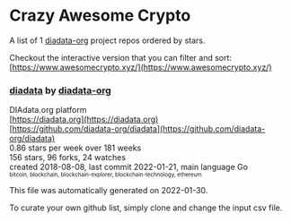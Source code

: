 # Crazy Awesome Crypto
A list of 1 [diadata-org](https://github.com/diadata-org) project repos ordered by stars.  

Checkout the interactive version that you can filter and sort: 
[https://www.awesomecrypto.xyz/](https://www.awesomecrypto.xyz/)  


### [diadata](https://github.com/diadata-org/diadata) by [diadata-org](https://github.com/diadata-org)  
DIAdata.org platform  
[https://diadata.org](https://diadata.org)  
[https://github.com/diadata-org/diadata](https://github.com/diadata-org/diadata)  
0.86 stars per week over 181 weeks  
156 stars, 96 forks, 24 watches  
created 2018-08-08, last commit 2022-01-21, main language Go  
<sub><sup>bitcoin, blockchain, blockchain-explorer, blockchain-technology, ethereum</sup></sub>


This file was automatically generated on 2022-01-30.  

To curate your own github list, simply clone and change the input csv file.  